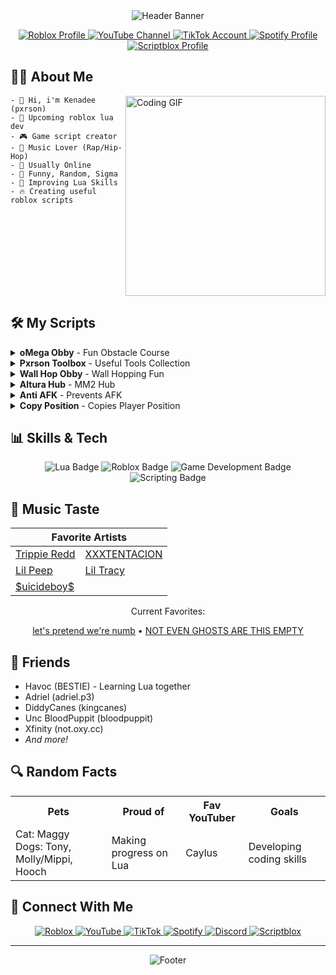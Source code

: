 <div align="center">
  <img src="https://capsule-render.vercel.app/api?type=waving&color=gradient&customColorList=12,18,24,30,36&height=200&section=header&text=pxrson&fontAlignY=40&fontSize=50&fontColor=FFFFFF&desc=Learning%20Lua%20|%20Roblox%20Script%20Creator&descAlignY=60&animation=fadeIn" alt="Header Banner"/>

  <p align="center">
    <a href="https://www.roblox.com/users/4450443699/profile" target="_blank">
      <img src="https://img.shields.io/badge/Roblox-Profile-E2142D?style=for-the-badge&logo=roblox&logoColor=white" alt="Roblox Profile"/>
    </a>
    <a href="https://www.youtube.com/@pxrsonv" target="_blank">
      <img src="https://img.shields.io/badge/YouTube-Subscribe-FF0000?style=for-the-badge&logo=youtube&logoColor=white" alt="YouTube Channel"/>
    </a>
    <a href="https://www.tiktok.com/@pxrson999" target="_blank">
      <img src="https://img.shields.io/badge/TikTok-Follow-000000?style=for-the-badge&logo=tiktok&logoColor=white" alt="TikTok Account"/>
    </a>
    <a href="https://open.spotify.com/user/31semjzsclnnsulnm44bvzyeokcu?si=8e9fd303e7844bb4" target="_blank">
      <img src="https://img.shields.io/badge/Spotify-Listen-1DB954?style=for-the-badge&logo=spotify&logoColor=white" alt="Spotify Profile"/>
    </a>
    <a href="https://scriptblox.com/u/pxrson999" target="_blank">
      <img src="https://img.shields.io/badge/Scriptblox-Profile-0075FF?style=for-the-badge&logo=data:image/png;base64,iVBORw0KGgoAAAANSUhEUgAAABgAAAAYCAYAAADgdz34AAAAAXNSR0IArs4c6QAAAERlWElmTU0AKgAAAAgAAYdpAAQAAAABAAAAGgAAAAAAA6ABAAMAAAABAAEAAKACAAQAAAABAAAAGKADAAQAAAABAAAAGAAAAABmQgTYAAAAkUlEQVRIDeWUMQ6EQAhDWYvgK9hF9BZwT2EfYQmh0K+QTUECKqQBRgEuBB9CLt1F+xMvz394j2VNmGYKjnYRzL0qAYJuUaQJ8TGyv0gXv9WpGMMW43IA459G8A5YtQJ1bC9J94Fq/98Vk4A9u3e4k99mACy21xXgCvSvhQ3YcAYh9oGq+W4i08AAAAASUVORK5CYII=&logoColor=white" alt="Scriptblox Profile"/>
    </a>
  </p>
</div>

## 👨‍💻 About Me

<img align="right" src="https://media.giphy.com/media/qgQUggAC3Pfv687qPC/giphy.gif" width="320" alt="Coding GIF"/>

```
- 👋 Hi, i'm Kenadee (pxrson)
- 📍 Upcoming roblox lua dev
- 🎮 Game script creator
- 🎵 Music Lover (Rap/Hip-Hop)
- 🌟 Usually Online
- 💯 Funny, Random, Sigma
- 🚀 Improving Lua Skills
- 🔥 Creating useful roblox scripts
```

<br clear="right"/>

## 🛠️ My Scripts

<details>
<summary><b>oMega Obby</b> - Fun Obstacle Course</summary>

```lua
-- Discord: .pxrson
loadstring(game:HttpGet("https://raw.githubusercontent.com/Pxrson/oMega-Obby/refs/heads/main/Script",true))()
```

</details>

<details>
<summary><b>Pxrson Toolbox</b> - Useful Tools Collection</summary>

```lua
-- Discord: .pxrson
loadstring(game:HttpGet("https://raw.githubusercontent.com/Pxrson/PxrsonToolbox/refs/heads/main/Script.lua",true))()
```

</details>

<details>
<summary><b>Wall Hop Obby</b> - Wall Hopping Fun</summary>

```lua
-- Discord: .pxrson
loadstring(game:HttpGet("https://raw.githubusercontent.com/Pxrson/Wall-Hop-Obby/refs/heads/main/Script.lua",true))()
```

</details>

<details>
<summary><b>Altura Hub</b> - MM2 Hub</summary>

```lua
-- Discord: .pxrson
loadstring(game:HttpGet("https://raw.githubusercontent.com/Pxrson/Altura-Hub/refs/heads/main/Selector.lua",true))()
```

</details>

<details>
<summary><b>Anti AFK</b> - Prevents AFK</summary>

```lua
-- Discord: .pxrson
loadstring(game:HttpGet("https://raw.githubusercontent.com/Pxrson/Anti-AFK_CopyPos/refs/heads/main/anti%20afk.lua",true))()
```
</details>

<details>
<summary><b>Copy Position</b> - Copies Player Position</summary>

```lua
-- Discord: .pxrson
loadstring(game:HttpGet("https://raw.githubusercontent.com/Pxrson/Anti-AFK_CopyPos/refs/heads/main/copy%20pos.lua",true))()
```
</details>

## 📊 Skills & Tech

<div align="center">
  <img src="https://img.shields.io/badge/Lua-2C2D72?style=for-the-badge&logo=lua&logoColor=white" alt="Lua Badge"/>
  <img src="https://img.shields.io/badge/Roblox-E2142D?style=for-the-badge&logo=roblox&logoColor=white" alt="Roblox Badge"/>
  <img src="https://img.shields.io/badge/Game_Development-4CAF50?style=for-the-badge&logo=unity&logoColor=white" alt="Game Development Badge"/>
  <img src="https://img.shields.io/badge/Scripting-007ACC?style=for-the-badge&logo=visual-studio-code&logoColor=white" alt="Scripting Badge"/>
</div>

## 🎵 Music Taste

<div align="center">
  <table>
    <thead>
      <tr>
        <th colspan="2">Favorite Artists</th>
      </tr>
    </thead>
    <tbody>
      <tr>
        <td><a href="https://open.spotify.com/artist/6Xgp2XMz1fhVYe7i6yNAax" target="_blank">Trippie Redd</a></td>
        <td><a href="https://open.spotify.com/artist/15UsOTVnJzReFVN1VCnxy4" target="_blank">XXXTENTACION</a></td>
      </tr>
      <tr>
        <td><a href="https://open.spotify.com/artist/2kCcBybjl3SAtIcwdWpUe3" target="_blank">Lil Peep</a></td>
        <td><a href="https://open.spotify.com/artist/5g63iWaMJ2UrkZMkCC8dMi" target="_blank">Lil Tracy</a></td>
      </tr>
      <tr>
        <td colspan="2"><a href="https://open.spotify.com/artist/1VPmR4DJC1PlOtd0IADAO0" target="_blank">$uicideboy$</a></td>
      </tr>
    </tbody>
  </table>
  
  <p>Current Favorites:</p>
  <a href="https://open.spotify.com/track/4VOLwHXIrB5zktV7prPeOW" target="_blank">let's pretend we're numb</a> • 
  <a href="https://open.spotify.com/track/7rzNKooM3JrKVT40fR22HI" target="_blank">NOT EVEN GHOSTS ARE THIS EMPTY</a>
</div>

## 👥 Friends

- Havoc (BESTIE) - Learning Lua together
- Adriel (adriel.p3)
- DiddyCanes (kingcanes)
- Unc BloodPuppit (bloodpuppit)
- Xfinity (not.oxy.cc)
- *And more!*

## 🔍 Random Facts

<div align="center">
  <table>
    <tr>
      <th>Pets</th>
      <th>Proud of</th>
      <th>Fav YouTuber</th>
      <th>Goals</th>
    </tr>
    <tr>
      <td>Cat: Maggy<br>Dogs: Tony, Molly/Mippi, Hooch</td>
      <td>Making progress on Lua</td>
      <td>Caylus</td>
      <td>Developing coding skills</td>
    </tr>
  </table>
</div>

## 📱 Connect With Me

<div align="center">
  <a href="https://www.roblox.com/users/4450443699/profile" target="_blank">
    <img src="https://img.shields.io/badge/Roblox-pxrson-E2142D?style=flat-square&logo=roblox&logoColor=white" alt="Roblox"/>
  </a>
  <a href="https://www.youtube.com/@pxrsonv" target="_blank">
    <img src="https://img.shields.io/badge/YouTube-pxrsonv-FF0000?style=flat-square&logo=youtube&logoColor=white" alt="YouTube"/>
  </a>
  <a href="https://www.tiktok.com/@pxrson999" target="_blank">
    <img src="https://img.shields.io/badge/TikTok-pxrson999-000000?style=flat-square&logo=tiktok&logoColor=white" alt="TikTok"/>
  </a>
  <a href="https://open.spotify.com/user/31semjzsclnnsulnm44bvzyeokcu?si=8e9fd303e7844bb4" target="_blank">
    <img src="https://img.shields.io/badge/Spotify-My_Profile-1DB954?style=flat-square&logo=spotify&logoColor=white" alt="Spotify"/>
  </a>
  <a href="https://discord.com/users/.pxrson" target="_blank">
        <img src="https://img.shields.io/badge/Discord-.pxrson-5865F2?style=flat-square&logo=discord&logoColor=white" alt="Discord"/>
    </a>
  <a href="https://scriptblox.com/u/pxrson999" target="_blank">
    <img src="https://img.shields.io/badge/Scriptblox-pxrson999-0075FF?style=flat-square&logo=data:image/png;base64,iVBORw0KGgoAAAANSUhEUgAAABgAAAAYCAYAAADgdz34AAAAAXNSR0IArs4c6QAAAERlWElmTU0AKgAAAAgAAYdpAAQAAAABAAAAGgAAAAAAA6ABAAMAAAABAAEAAKACAAQAAAABAAAAGKADAAQAAAABAAAAGAAAAABmQgTYAAAAkUlEQVRIDeWUMQ6EQAhDWYvgK9hF9BZwT2EfYQmh0K+QTUECKqQBRgEuBB9CLt1F+xMvz394j2VNmGYKjnYRzL0qAYJuUaQJ8TGyv0gXv9WpGMMW43IA459G8A5YtQJ1bC9J94Fq/98Vk4A9u3e4k99mACy21xXgCvSvhQ3YcAYh9oGq+W4i08AAAAASUVORK5CYII=&logoColor=white" alt="Scriptblox"/>
  </a>
</div>

---

<div align="center">
  <img src="https://capsule-render.vercel.app/api?type=waving&color=gradient&customColorList=12,18,24,30,36&height=120&section=footer&text=Thanks%20for%20visiting!&fontSize=24&fontAlignY=80&animation=fadeIn" alt="Footer"/>
</div>
